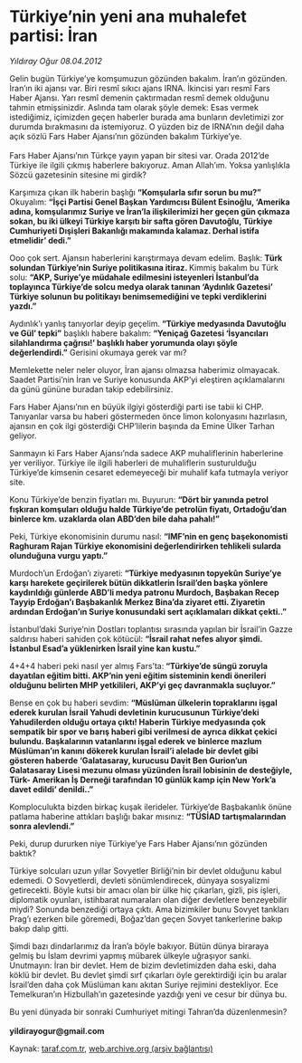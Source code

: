 # Türkiye’nin yeni ana muhalefet partisi: İran

*Yıldıray Oğur 08.04.2012*

<div class="yazi"><p>Gelin bugün Türkiye’ye komşumuzun gözünden bakalım. İran’ın gözünden. İran’ın iki ajansı var. Biri resmî sıkıcı ajans IRNA. İkincisi yarı resmî Fars Haber Ajansı. Yarı resmî demenin çaktırmadan resmî demek olduğunu tahmin etmişsinizdir. Aslında tam olarak şöyle demek: Esas vermek istediğimiz, içimizden geçen haberler burada ama bunların devletimizi zor durumda bırakmasını da istemiyoruz. O yüzden biz de IRNA’nın değil daha açık sözlü Fars Haber Ajansı’nın gözünden bakalım Türkiye’ye.<br/><br/>Fars Haber Ajansı’nın Türkçe yayın yapan bir sitesi var. Orada 2012’de Türkiye ile ilgili çıkmış haberlere bakıyoruz. Aman Allah’ım. Yoksa yanlışlıkla Sözcü gazetesinin sitesine mi girdik?</p>
<p>Karşımıza çıkan ilk haberin başlığı <strong>“Komşularla sıfır sorun bu mu?”</strong> Okuyalım: <strong>“İşçi Partisi Genel Başkan Yardımcısı Bülent Esinoğlu, ‘Amerika adına, komşularımız Suriye ve İran’la ilişkilerimizi her geçen gün çıkmaza sokan, bu iki ülkeyi Türkiye karşıtı bir safta gören Davutoğlu, Türkiye Cumhuriyeti Dışişleri Bakanlığı makamında kalamaz. Derhal istifa etmelidir’ dedi.”</strong></p>
<p>Ooo çok sert. Ajansın haberlerini karıştırmaya devam edelim. Başlık: <strong>Türk solundan Türkiye’nin Suriye politikasına itiraz. </strong>Kimmiş bakalım bu Türk solu: <strong>“AKP, Suriye’ye müdahale edilmesini isteyenleri İstanbul’da toplayınca Türkiye’de solcu medya olarak tanınan ‘Aydınlık Gazetesi’ Türkiye solunun bu politikayı benimsemediğini ve tepki verdiklerini yazdı.” </strong></p>
<p>Aydınlık’ı yanlış tanıyorlar deyip geçelim.<strong> “Türkiye medyasında Davutoğlu ve Gül’ tepki”</strong> başlıklı habere bakalım: <strong>“Yeniçağ Gazetesi ‘İsyancıları silahlandırma çağrısı!’ başlıklı haber yorumunda olayı şöyle değerlendirdi.”</strong> Gerisini okumaya gerek var mı?</p>
<p>Memlekette neler neler oluyor, İran ajansı olmazsa haberimiz olmayacak. Saadet Partisi’nin İran ve Suriye konusunda AKP’yi eleştiren açıklamalarını da günü gününe buradan takip edebilirsiniz.</p>
<p>Fars Haber Ajansı’nın en büyük ilgiyi gösterdiği parti ise tabii ki CHP. Tanıyanlar varsa bu haberi göstermeden önce limon kolonyasını hazırlasın, ajansın en çok ilgi gösterdiği CHP’lilerin başında da Emine Ülker Tarhan geliyor.</p>
<p>Sanmayın ki Fars Haber Ajansı’nda sadece AKP muhaliflerinin haberlerine yer veriliyor. Türkiye ile ilgili haberleri de muhaliflerin susturulduğu Türkiye’de kimsenin cesaret edemeyeceği bir muhalif kafa tutmayla veriyor site.</p>
<p>Konu Türkiye’de benzin fiyatları mı. Buyurun: <strong>“Dört bir yanında petrol fışkıran komşuları olduğu halde Türkiye’de petrolün fiyatı, Ortadoğu’dan binlerce km. uzaklarda olan ABD’den bile daha pahalı!”</strong></p>
<p>Peki, Türkiye ekonomisinin durumu nasıl: <strong>“IMF’nin en genç başekonomisti Raghuram Rajan Türkiye ekonomisini değerlendirirken tehlikeli sularda olunduğuna vurgu yaptı.”</strong></p>
<p>Murdoch’un Erdoğan’ı ziyareti:<strong> “Türkiye medyasının topyekûn Suriye’ye karşı harekete geçirilerek bütün dikkatlerin İsrail’den başka yönlere kaydırıldığı günlerde ABD’li medya patronu Murdoch, Başbakan Recep Tayyip Erdoğan’ı Başbakanlık Merkez Bina’da ziyaret etti. Ziyaretin ardından Erdoğan’ın Suriye konusundaki sert açıklamaları dikkat çekti..”</strong></p>
<p>İstanbul’daki Suriye’nin Dostları toplantısı sırasında yapılan bir İsrail’in Gazze saldırısı haberi sahiden çok kötücül: <strong>“İsrail rahat nefes alıyor şimdi. İstanbul Esad’a yüklenirken İsrail yine kan kustu.”</strong></p>
<p>4+4+4 haberi peki nasıl yer almış Fars’ta:<strong> “Türkiye’de süngü zoruyla dayatılan eğitim bitti. AKP’nin yeni eğitim sisteminin kendi önerileri olduğunu belirten MHP yetkilileri, AKP’yi geç davranmakla suçluyor.”</strong></p>
<p>Bense en çok bu haberi sevdim: <strong>“Müslüman ülkelerin topraklarını işgal ederek kurulan İsrail Yahudi devletinin kurucusunun Türkiye’deki Yahudilerden olduğu ortaya çıktı! Haberin Türkiye medyasında çok sempatik bir spor ve barış haberi gibi verilmesi de ayrıca dikkat çekici bulundu. Başkalarının vatanlarını işgal ederek ve binlerce mazlum Müslüman’ın kanını dökerek kurulan İsrail’i alelade bir devlet gibi gösteren haberde ‘Galatasaray, kurucusu Davit Ben Gurion’un Galatasaray Lisesi mezunu olması yüzünden İsrail lobisinin de desteğiyle, Türk- Amerikan İş Derneği tarafından 10 günlük kamp için New York’a davet edildi’ denildi..”</strong></p>
<p>Komploculukta bizden birkaç kuşak ilerideler. Türkiye’de Başbakanlık önüne patlama haberine attıkları başlığı bakar mısınız: <strong>“TÜSİAD tartışmalarından sonra alevlendi.”</strong></p>
<p>Peki, durup dururken niye Türkiye’ye Fars Haber Ajansı’nın gözünden baktık?</p>
<p>Türkiye solcuları uzun yıllar Sovyetler Birliği’nin bir devlet olduğunu kabul edemedi. O Sovyetlerdi, devleti sönümlendirecek, dünyaya sosyalizmi getirecekti. Böyle kutsi bir amacı olan bir ülke hiç çıkarları, gizli, pis işleri, diplomatik oyunları, istihbarat numaraları olan diğer devletlere benzeyebilir miydi? Sonunda benzediği ortaya çıktı. Ama bizimkiler bunu Sovyet tankları Prag’ı ezerken bile göremedi, Boğaz’dan geçen Sovyet tankerlerine bakıp bakıp dalıp gitti.</p>
<p>Şimdi bazı dindarlarımız da İran’a böyle bakıyor. Bütün dünya biraraya gelmiş bu İslam devrimi yapmış mübarek ülkeyle uğraşıyor sanki. Unutmayın: İran bir devlet. Hem de bizim devletimizden daha eski, daha köklü bir devlet. Bu devlet şimdi sırf çıkarları öyle gerektirdiği için bu aralar İsrail’den daha çok Müslüman kanı akıtan Suriye rejimini destekliyor. Ece Temelkuran’ın Hizbullah’ın gazetesinde yazdığı yeni ve cesur bir dünya bu.</p>
<p>Bu yeni dünyada bir sonraki Cumhuriyet mitingi Tahran’da düzenlenmesin?<br/><br/><strong>yildirayogur@gmail.com</strong></p>
</div>

Kaynak: [taraf.com.tr](http://www.taraf.com.tr/yildiray-ogur/makale-turkiye-nin-yeni-ana-muhalefet-partisi-iran.htm), [web.archive.org (arşiv bağlantısı)](http://web.archive.org/web/20130709123523/http://www.taraf.com.tr/yildiray-ogur/makale-turkiye-nin-yeni-ana-muhalefet-partisi-iran.htm)
